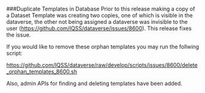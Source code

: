 ###Duplicate Templates in Database
Prior to this release making a copy of a Dataset Template was creating two copies, one of which is visible in the dataverse, the other not being assigned 
a dataverse was invisible to the user (https://github.com/IQSS/dataverse/issues/8600). This release fixes the issue. 

If you would like to remove these orphan templates you may run the follwing script:

https://github.com/IQSS/dataverse/raw/develop/scripts/issues/8600/delete_orphan_templates_8600.sh

Also, admin APIs for finding and deleting templates have been added.
